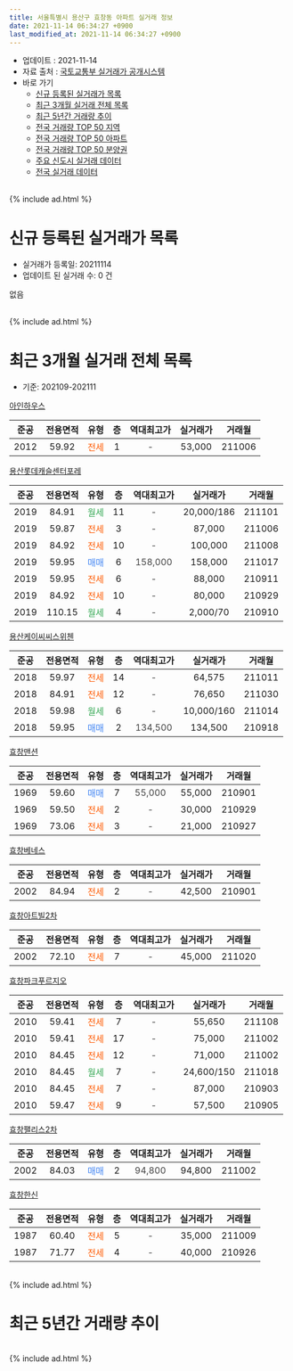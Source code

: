 ```yaml
---
title: 서울특별시 용산구 효창동 아파트 실거래 정보
date: 2021-11-14 06:34:27 +0900
last_modified_at: 2021-11-14 06:34:27 +0900
---
```


* 업데이트 : 2021-11-14
* 자료 출처 : [국토교통부 실거래가 공개시스템](http://rt.molit.go.kr)
* 바로 가기
    * [신규 등록된 실거래가 목록](#신규-등록된-실거래가-목록)
    * [최근 3개월 실거래 전체 목록](#최근-3개월-실거래-전체-목록)
    * [최근 5년간 거래량 추이](#최근-5년간-거래량-추이)
    * [전국 거래량 TOP 50 지역](https://inasie.github.io/apt-trade-info/최근-3개월-전국에서-가장-거래가-많이-발생한-지역)
    * [전국 거래량 TOP 50 아파트](https://inasie.github.io/apt-trade-info/최근-3개월-전국에서-가장-거래가-많이-발생한-아파트)
    * [전국 거래량 TOP 50 분양권](https://inasie.github.io/apt-trade-info/최근-3개월-전국에서-가장-거래가-많이-발생한-분양권)
    * [주요 신도시 실거래 데이터](https://inasie.github.io/apt-trade-info/주요-신도시)
    * [전국 실거래 데이터](https://inasie.github.io/apt-trade-info/전국)
<br>
{% include ad.html %}
<br>

# 신규 등록된 실거래가 목록
* 실거래가 등록일: 20211114
* 업데이트 된 실거래 수: 0 건

없음

<br>
{% include ad.html %}
<br>

# 최근 3개월 실거래 전체 목록
* 기준: 202109-202111


[아인하우스](https://search.naver.com/search.naver?query=%EC%84%9C%EC%9A%B8%ED%8A%B9%EB%B3%84%EC%8B%9C+%EC%9A%A9%EC%82%B0%EA%B5%AC+%ED%9A%A8%EC%B0%BD%EB%8F%99+%EC%95%84%EC%9D%B8%ED%95%98%EC%9A%B0%EC%8A%A4)

|준공|전용면적|유형|층|역대최고가|실거래가|거래월|
|:---:|:---:|:---:|:---:|:---:|:---:|:---:|
|2012|59.92|<span style="color:#ff5a00">전세</span>|1|<span style="color:#444444">-</span>|53,000|211006|

[용산롯데캐슬센터포레](https://search.naver.com/search.naver?query=%EC%84%9C%EC%9A%B8%ED%8A%B9%EB%B3%84%EC%8B%9C+%EC%9A%A9%EC%82%B0%EA%B5%AC+%ED%9A%A8%EC%B0%BD%EB%8F%99+%EC%9A%A9%EC%82%B0%EB%A1%AF%EB%8D%B0%EC%BA%90%EC%8A%AC%EC%84%BC%ED%84%B0%ED%8F%AC%EB%A0%88)

|준공|전용면적|유형|층|역대최고가|실거래가|거래월|
|:---:|:---:|:---:|:---:|:---:|:---:|:---:|
|2019|84.91|<span style="color:#34a853">월세</span>|11|<span style="color:#444444">-</span>|20,000/186|211101|
|2019|59.87|<span style="color:#ff5a00">전세</span>|3|<span style="color:#444444">-</span>|87,000|211006|
|2019|84.92|<span style="color:#ff5a00">전세</span>|10|<span style="color:#444444">-</span>|100,000|211008|
|2019|59.95|<span style="color:#4285f3">매매</span>|6|<span style="color:#444444">158,000</span>|158,000|211017|
|2019|59.95|<span style="color:#ff5a00">전세</span>|6|<span style="color:#444444">-</span>|88,000|210911|
|2019|84.92|<span style="color:#ff5a00">전세</span>|10|<span style="color:#444444">-</span>|80,000|210929|
|2019|110.15|<span style="color:#34a853">월세</span>|4|<span style="color:#444444">-</span>|2,000/70|210910|

[용산케이씨씨스위첸](https://search.naver.com/search.naver?query=%EC%84%9C%EC%9A%B8%ED%8A%B9%EB%B3%84%EC%8B%9C+%EC%9A%A9%EC%82%B0%EA%B5%AC+%ED%9A%A8%EC%B0%BD%EB%8F%99+%EC%9A%A9%EC%82%B0%EC%BC%80%EC%9D%B4%EC%94%A8%EC%94%A8%EC%8A%A4%EC%9C%84%EC%B2%B8)

|준공|전용면적|유형|층|역대최고가|실거래가|거래월|
|:---:|:---:|:---:|:---:|:---:|:---:|:---:|
|2018|59.97|<span style="color:#ff5a00">전세</span>|14|<span style="color:#444444">-</span>|64,575|211011|
|2018|84.91|<span style="color:#ff5a00">전세</span>|12|<span style="color:#444444">-</span>|76,650|211030|
|2018|59.98|<span style="color:#34a853">월세</span>|6|<span style="color:#444444">-</span>|10,000/160|211014|
|2018|59.95|<span style="color:#4285f3">매매</span>|2|<span style="color:#444444">134,500</span>|134,500|210918|

[효창맨션](https://search.naver.com/search.naver?query=%EC%84%9C%EC%9A%B8%ED%8A%B9%EB%B3%84%EC%8B%9C+%EC%9A%A9%EC%82%B0%EA%B5%AC+%ED%9A%A8%EC%B0%BD%EB%8F%99+%ED%9A%A8%EC%B0%BD%EB%A7%A8%EC%85%98)

|준공|전용면적|유형|층|역대최고가|실거래가|거래월|
|:---:|:---:|:---:|:---:|:---:|:---:|:---:|
|1969|59.60|<span style="color:#4285f3">매매</span>|7|<span style="color:#444444">55,000</span>|55,000|210901|
|1969|59.50|<span style="color:#ff5a00">전세</span>|2|<span style="color:#444444">-</span>|30,000|210929|
|1969|73.06|<span style="color:#ff5a00">전세</span>|3|<span style="color:#444444">-</span>|21,000|210927|

[효창베네스](https://search.naver.com/search.naver?query=%EC%84%9C%EC%9A%B8%ED%8A%B9%EB%B3%84%EC%8B%9C+%EC%9A%A9%EC%82%B0%EA%B5%AC+%ED%9A%A8%EC%B0%BD%EB%8F%99+%ED%9A%A8%EC%B0%BD%EB%B2%A0%EB%84%A4%EC%8A%A4)

|준공|전용면적|유형|층|역대최고가|실거래가|거래월|
|:---:|:---:|:---:|:---:|:---:|:---:|:---:|
|2002|84.94|<span style="color:#ff5a00">전세</span>|2|<span style="color:#444444">-</span>|42,500|210901|

[효창아트빌2차](https://search.naver.com/search.naver?query=%EC%84%9C%EC%9A%B8%ED%8A%B9%EB%B3%84%EC%8B%9C+%EC%9A%A9%EC%82%B0%EA%B5%AC+%ED%9A%A8%EC%B0%BD%EB%8F%99+%ED%9A%A8%EC%B0%BD%EC%95%84%ED%8A%B8%EB%B9%8C2%EC%B0%A8)

|준공|전용면적|유형|층|역대최고가|실거래가|거래월|
|:---:|:---:|:---:|:---:|:---:|:---:|:---:|
|2002|72.10|<span style="color:#ff5a00">전세</span>|7|<span style="color:#444444">-</span>|45,000|211020|

[효창파크푸르지오](https://search.naver.com/search.naver?query=%EC%84%9C%EC%9A%B8%ED%8A%B9%EB%B3%84%EC%8B%9C+%EC%9A%A9%EC%82%B0%EA%B5%AC+%ED%9A%A8%EC%B0%BD%EB%8F%99+%ED%9A%A8%EC%B0%BD%ED%8C%8C%ED%81%AC%ED%91%B8%EB%A5%B4%EC%A7%80%EC%98%A4)

|준공|전용면적|유형|층|역대최고가|실거래가|거래월|
|:---:|:---:|:---:|:---:|:---:|:---:|:---:|
|2010|59.41|<span style="color:#ff5a00">전세</span>|7|<span style="color:#444444">-</span>|55,650|211108|
|2010|59.41|<span style="color:#ff5a00">전세</span>|17|<span style="color:#444444">-</span>|75,000|211002|
|2010|84.45|<span style="color:#ff5a00">전세</span>|12|<span style="color:#444444">-</span>|71,000|211002|
|2010|84.45|<span style="color:#34a853">월세</span>|7|<span style="color:#444444">-</span>|24,600/150|211018|
|2010|84.45|<span style="color:#ff5a00">전세</span>|7|<span style="color:#444444">-</span>|87,000|210903|
|2010|59.47|<span style="color:#ff5a00">전세</span>|9|<span style="color:#444444">-</span>|57,500|210905|

[효창팰리스2차](https://search.naver.com/search.naver?query=%EC%84%9C%EC%9A%B8%ED%8A%B9%EB%B3%84%EC%8B%9C+%EC%9A%A9%EC%82%B0%EA%B5%AC+%ED%9A%A8%EC%B0%BD%EB%8F%99+%ED%9A%A8%EC%B0%BD%ED%8C%B0%EB%A6%AC%EC%8A%A42%EC%B0%A8)

|준공|전용면적|유형|층|역대최고가|실거래가|거래월|
|:---:|:---:|:---:|:---:|:---:|:---:|:---:|
|2002|84.03|<span style="color:#4285f3">매매</span>|2|<span style="color:#444444">94,800</span>|94,800|211002|

[효창한신](https://search.naver.com/search.naver?query=%EC%84%9C%EC%9A%B8%ED%8A%B9%EB%B3%84%EC%8B%9C+%EC%9A%A9%EC%82%B0%EA%B5%AC+%ED%9A%A8%EC%B0%BD%EB%8F%99+%ED%9A%A8%EC%B0%BD%ED%95%9C%EC%8B%A0)

|준공|전용면적|유형|층|역대최고가|실거래가|거래월|
|:---:|:---:|:---:|:---:|:---:|:---:|:---:|
|1987|60.40|<span style="color:#ff5a00">전세</span>|5|<span style="color:#444444">-</span>|35,000|211009|
|1987|71.77|<span style="color:#ff5a00">전세</span>|4|<span style="color:#444444">-</span>|40,000|210926|


<br>
{% include ad.html %}
<br>

# 최근 5년간 거래량 추이


<div style="width:100%;">
    <canvas id="deal_progress" height="200"></canvas>
</div>

<script>
new Chart(document.getElementById("deal_progress"), {
    type: 'line',
    data: {
        labels: ['201611','201612','201701','201702','201703','201704','201705','201706','201707','201708','201709','201710','201711','201712','201801','201802','201803','201804','201805','201806','201807','201808','201809','201810','201811','201812','201901','201902','201903','201904','201905','201906','201907','201908','201909','201910','201911','201912','202001','202002','202003','202004','202005','202006','202007','202008','202009','202010','202011','202012','202101','202102','202103','202104','202105','202106','202107','202108','202109','202110','202111'],
        datasets: [{
            label: '매매',
            pointRadius: 1,
            data: [6, 2, 5, 5, 10, 9, 9, 8, 5, 3, 5, 2, 4, 5, 11, 5, 5, 7, 16, 9, 11, 6, 5, 4, 0, 1, 0, 1, 3, 4, 2, 6, 5, 6, 1, 12, 5, 7, 1, 1, 2, 4, 1, 8, 20, 5, 2, 3, 5, 8, 5, 5, 5, 4, 5, 9, 6, 8, 2, 2, 0],
            borderColor: "rgba(255, 201, 14, 1)",
            backgroundColor: "rgba(255, 201, 14, 0.5)",
            fill: false,
            lineTension: 0
        },{
            label: '전월세',
            pointRadius: 1,
            data: [8, 6, 4, 9, 7, 9, 8, 10, 11, 8, 7, 8, 4, 9, 5, 4, 8, 5, 6, 8, 6, 12, 10, 21, 26, 14, 14, 8, 11, 35, 52, 22, 15, 48, 9, 9, 17, 9, 8, 13, 2, 1, 7, 10, 11, 12, 11, 12, 12, 10, 20, 15, 18, 14, 36, 28, 26, 19, 9, 11, 2],
            borderColor: "rgba(0, 141, 185, 1)",
            backgroundColor: "rgba(0, 141, 185, 0.5)",
            fill: false,
            lineTension: 0
        }
        ]
    },
    options: {
        responsive: true,
        title: {
            display: false
        },
        tooltips: {
            mode: 'index',
            intersect: false
        },
        hover: {
            mode: 'nearest',
            intersect: true
        },
        scales: {
            xAxes: [{
                display: true,
                scaleLabel: {
                    display: true,
                    labelString: '년/월'
                }
            }],
            yAxes: [{
                display: true,
                ticks: {
                    suggestedMin: 0,
                },
                scaleLabel: {
                    display: true,
                    labelString: '실거래 수'
                }
            }]
        }
    }
});

</script>


<br>
{% include ad.html %}
<br>

